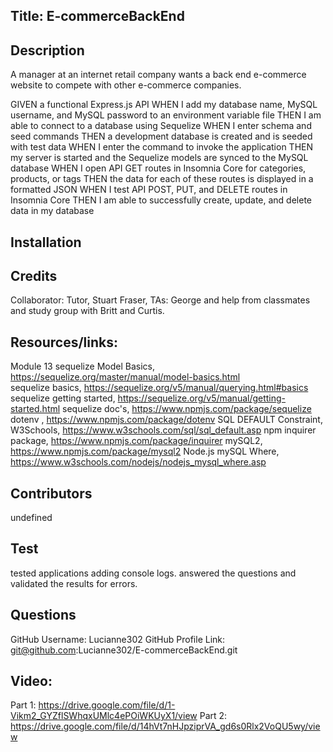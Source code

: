 

## Title: E-commerceBackEnd

## Description
A manager at an internet retail company wants a back end e-commerce website to compete with other e-commerce companies.  

GIVEN a functional Express.js API
WHEN I add my database name, MySQL username, and MySQL password to an environment variable file
THEN I am able to connect to a database using Sequelize
WHEN I enter schema and seed commands
THEN a development database is created and is seeded with test data
WHEN I enter the command to invoke the application
THEN my server is started and the Sequelize models are synced to the MySQL database
WHEN I open API GET routes in Insomnia Core for categories, products, or tags
THEN the data for each of these routes is displayed in a formatted JSON
WHEN I test API POST, PUT, and DELETE routes in Insomnia Core
THEN I am able to successfully create, update, and delete data in my database


## Installation

## Credits
Collaborator: Tutor, Stuart Fraser, TAs: George and help from classmates and study group with Britt and Curtis. 

## Resources/links:

Module 13
sequelize Model Basics, https://sequelize.org/master/manual/model-basics.html  
sequelize basics, https://sequelize.org/v5/manual/querying.html#basics 
sequelize getting started, https://sequelize.org/v5/manual/getting-started.html
sequelize doc's, https://www.npmjs.com/package/sequelize
dotenv , https://www.npmjs.com/package/dotenv 
SQL DEFAULT Constraint, W3Schools, https://www.w3schools.com/sql/sql_default.asp 
npm inquirer package, https://www.npmjs.com/package/inquirer
mySQL2, https://www.npmjs.com/package/mysql2
Node.js mySQL Where, https://www.w3schools.com/nodejs/nodejs_mysql_where.asp


## Contributors
undefined

## Test
tested applications adding console logs. answered the questions and validated the results for errors.

## Questions
GitHub Username: Lucianne302 
GitHub Profile Link: git@github.com:Lucianne302/E-commerceBackEnd.git

## Video:
Part 1: https://drive.google.com/file/d/1-Vikm2_GYZflSWhqxUMlc4ePOiWKUyX1/view 
Part 2: https://drive.google.com/file/d/14hVt7nHJpziprVA_gd6s0Rlx2VoQU5wy/view 

